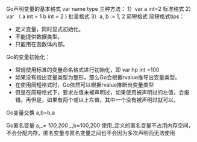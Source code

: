 Go声明变量的基本格式
var name type
三种方法：
1）var a int=2 标准格式
2）var （
		a int = 1
		b int = 2
		)
	批量格式
3）a, b := 1, 2 简短格式
简短格式tips：
- 定义变量，同时显式初始化。
- 不能提供数据类型。
- 只能用在函数体内部。


Go的变量初始化：
- 常规使用标准的变量命名格式进行初始化，即
var hp int =100
- 如果没有指出变量类型为整形，那么Go会根据rvalue推导出变量类型。
- 在使用简短格式时，Go依然可以根据rvalue推断出变量类型
- 但是在简短格式下，要求左值未被声明过，如果使用被声明过的左值，会报错。再但是，如果有两个或以上左值，其中一个没有被声明过就可以。


Go变量交换
a,b=b,a

Go匿名变量
a,\__= 100,200
\__,b=100,200
使用_定义的匿名变量不占用内存空间，不会分配内存。匿名变量与匿名变量之间也不会因为多次声明而无法使用


